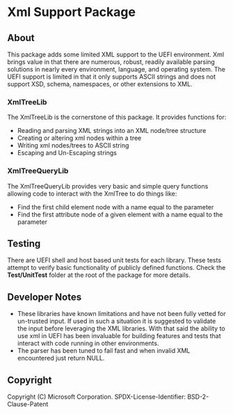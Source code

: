 # Xml Support Package

## About

This package adds some limited XML support to the UEFI environment.  Xml brings value in that there are
numerous, robust, readily available parsing solutions in nearly every environment, language, and
operating system. The UEFI support is limited in that it only supports ASCII strings and does not
support XSD, schema, namespaces, or other extensions to XML.

### XmlTreeLib

The XmlTreeLib is the cornerstone of this package.  It provides functions for:

* Reading and parsing XML strings into an XML node/tree structure
* Creating or altering xml nodes within a tree
* Writing xml nodes/trees to ASCII string
* Escaping and Un-Escaping strings

### XmlTreeQueryLib

The XmlTreeQueryLib provides very basic and simple query functions allowing code to interact
with the XmlTree to do things like:

* Find the first child element node with a name equal to the parameter
* Find the first attribute node of a given element with a name equal to the parameter

## Testing

There are UEFI shell and host based unit tests for each library.  These tests attempt
to verify basic functionality of publicly defined functions.  Check the **Test/UnitTest**
folder at the root of the package for more details.

## Developer Notes

* These libraries have known limitations and have not been fully vetted for un-trusted input.
If used in such a situation it is suggested to validate the input before leveraging
the XML libraries.  With that said the ability to use xml in UEFI has been invaluable for
building features and tests that interact with code running in other environments.
* The parser has been tuned to fail fast and when invalid XML encountered just return NULL.

## Copyright

Copyright (C) Microsoft Corporation.
SPDX-License-Identifier: BSD-2-Clause-Patent
